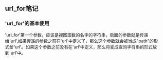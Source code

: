 ## url\_for笔记

### 'url\_for'的基本使用

'url\_for'第一个参数，应该是视图函数的名字的字符串，后面的参数就是传递给'url',如果传递的参数之前在'url'中定义了，那么这个参数就会被当成"path"的形式给'url'。如果这个参数之前没有在'url'中定义，那么将变成查询字符串的形式放到'url'中。

